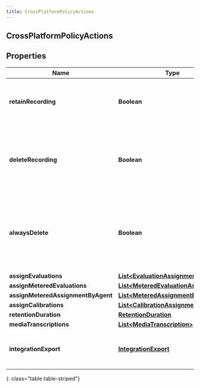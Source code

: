 ```yaml
---
title: CrossPlatformPolicyActions
---
```


## CrossPlatformPolicyActions

## Properties

| Name                               | Type                                                                                               | Description                                                                                                                                   | Notes      |
| ---------------------------------- | -------------------------------------------------------------------------------------------------- | --------------------------------------------------------------------------------------------------------------------------------------------- | ---------- |
| **retainRecording**                | <!----><!---->**Boolean**<!---->                                                                   | true to retain the recording associated with the conversation. Default = true                                                                 | [optional] |
| **deleteRecording**                | <!----><!---->**Boolean**<!---->                                                                   | true to delete the recording associated with the conversation. If retainRecording = true, this will be ignored. Default = false               | [optional] |
| **alwaysDelete**                   | <!----><!---->**Boolean**<!---->                                                                   | true to delete the recording associated with the conversation regardless of the values of retainRecording or deleteRecording. Default = false | [optional] |
| **assignEvaluations**              | <!----><!---->[**List&lt;EvaluationAssignment&gt;**](EvaluationAssignment.md)<!---->               |                                                                                                                                               | [optional] |
| **assignMeteredEvaluations**       | <!----><!---->[**List&lt;MeteredEvaluationAssignment&gt;**](MeteredEvaluationAssignment.md)<!----> |                                                                                                                                               | [optional] |
| **assignMeteredAssignmentByAgent** | <!----><!---->[**List&lt;MeteredAssignmentByAgent&gt;**](MeteredAssignmentByAgent.md)<!---->       |                                                                                                                                               | [optional] |
| **assignCalibrations**             | <!----><!---->[**List&lt;CalibrationAssignment&gt;**](CalibrationAssignment.md)<!---->             |                                                                                                                                               | [optional] |
| **retentionDuration**              | <!----><!---->[**RetentionDuration**](RetentionDuration.md)<!---->                                 |                                                                                                                                               | [optional] |
| **mediaTranscriptions**            | <!----><!---->[**List&lt;MediaTranscription&gt;**](MediaTranscription.md)<!---->                   |                                                                                                                                               | [optional] |
| **integrationExport**              | <!----><!---->[**IntegrationExport**](IntegrationExport.md)<!---->                                 | Policy action for exporting recordings using an integration to 3rd party s3.                                                                  | [optional] |

{: class="table table-striped"}
